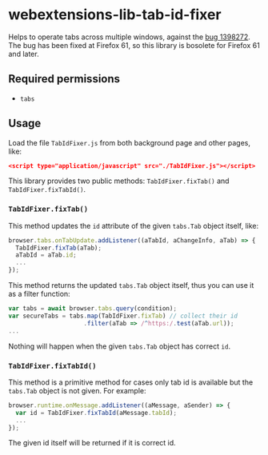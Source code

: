 # webextensions-lib-tab-id-fixer

Helps to operate tabs across multiple windows, against the [bug 1398272](https://bugzilla.mozilla.org/show_bug.cgi?id=1398272).
The bug has been fixed at Firefox 61, so this library is bosolete for Firefox 61 and later.

## Required permissions

 * `tabs`

## Usage

Load the file `TabIdFixer.js` from both background page and other pages, like:

```json
<script type="application/javascript" src="./TabIdFixer.js"></script>
```

This library provides two public methods: `TabIdFixer.fixTab()` and `TabIdFixer.fixTabId()`.

### `TabIdFixer.fixTab()`

This method updates the `id` attribute of the given `tabs.Tab` object itself, like:

```javascript
browser.tabs.onTabUpdate.addListener((aTabId, aChangeInfo, aTab) => {
  TabIdFixer.fixTab(aTab);
  aTabId = aTab.id;
  ...
});
```

This method returns the updated `tabs.Tab` object itself, thus you can use it as a filter function:

```javascript
var tabs = await browser.tabs.query(condition);
var secureTabs = tabs.map(TabIdFixer.fixTab) // collect their id
                     .filter(aTab => /^https:/.test(aTab.url));
...
```

Nothing will happen when the given `tabs.Tab` object has correct `id`.

### `TabIdFixer.fixTabId()`

This method is a primitive method for cases only tab id is available but the `tabs.Tab` object is not given. For example:

```javascript
browser.runtime.onMessage.addListener((aMessage, aSender) => {
  var id = TabIdFixer.fixTabId(aMessage.tabId);
  ...
});
```

The given id itself will be returned if it is correct id.


